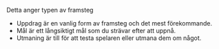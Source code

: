 Detta anger typen av framsteg

* Uppdrag är en vanlig form av framsteg och det mest förekommande.
* Mål är ett långsiktigt mål som du strävar efter att uppnå.
* Utmaning är till för att testa spelaren eller utmana dem om något.